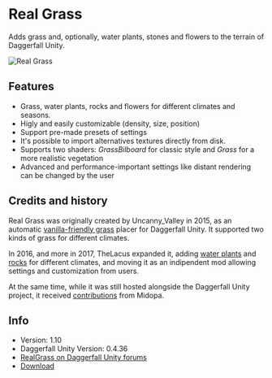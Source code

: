 # Real Grass
Adds grass and, optionally, water plants, stones and flowers to the terrain of Daggerfall Unity.

![Real Grass](https://i.imgur.com/rOJTkUm.png)

## Features
+ Grass, water plants, rocks and flowers for different climates and seasons.
+ Higly and easily customizable (density, size, position)
+ Support pre-made presets of settings
+ It's possible to import alternatives textures directly from disk.
+ Supports two shaders: _GrassBilboard_ for classic style and _Grass_ for a more realistic vegetation
+ Advanced and performance-important settings like distant rendering can be changed by the user

## Credits and history
Real Grass was originally created by Uncanny_Valley in 2015, as an automatic [vanilla-friendly grass](http://forums.dfworkshop.net/download/file.php?id=6) placer for Daggerfall Unity. It supported two kinds of grass for different climates.

In 2016, and more in 2017, TheLacus expanded it, adding [water plants](https://i.imgur.com/xoAoh61.png) and [rocks](https://i.imgur.com/pGyA0xQ.png) for different climates, and moving it as an indipendent mod allowing settings and customization from users.

At the same time, while it was still hosted alongside the Daggerfall Unity project, it received [contributions](https://twitter.com/zottgrammes/status/810390248647696384) from Midopa.

## Info
+ Version: 1.10
+ Daggerfall Unity Version: 0.4.36
+ [RealGrass on Daggerfall Unity forums](http://forums.dfworkshop.net/viewtopic.php?f=14&t=17)
+ [Download](http://forums.dfworkshop.net/viewtopic.php?f=22&t=456)
